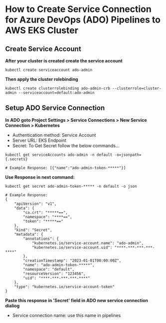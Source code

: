 # How to Create Service Connection for Azure DevOps (ADO) Pipelines to AWS EKS Cluster

## Create Service Account
**After your cluster is created create the service account**
```
kubectl create serviceaccount ado-admin
```
  
**Then apply the cluster rolebinding**
```
kubectl create clusterrolebinding ado-admin-crb --clusterrole=cluster-admin --serviceaccount=default:ado-admin
```
  
## Setup ADO Service Connection
**In ADO goto Project Settings > Service Connections > New Service Connection > Kubernetes**
- Authentication method: Service Account
- Server URL: EKS Endpoint
- Secret:  To Get Secret follow the below commands...
```
kubectl get serviceAccounts ado-admin -n default -o=jsonpath={.secrets}

# Example Response: [{"name":"ado-admin-token-*****"}]
```
**Use Response in next command:**

```
kubectl get secret ado-admin-token-***** -n default -o json

# Example Response:
{
    "apiVersion": "v1",
    "data": {
        "ca.crt": "*****==",
        "namespace": "****==",
        "token": "*****=="
    },
    "kind": "Secret",
    "metadata": {
        "annotations": {
            "kubernetes.io/service-account.name": "ado-admin",
            "kubernetes.io/service-account.uid": "****-***-***-***-****"
        },
        "creationTimestamp": "2023-01-01T00:00:00Z",
        "name": "ado-admin-token-*****",
        "namespace": "default",
        "resourceVersion": "123456",
        "uid": "****-***-***-***-****"
    },
    "type": "kubernetes.io/service-account-token"
}
```
**Paste this response in 'Secret' field in ADO new service connection dialiog**
- Service connection name: use this name in pipelines